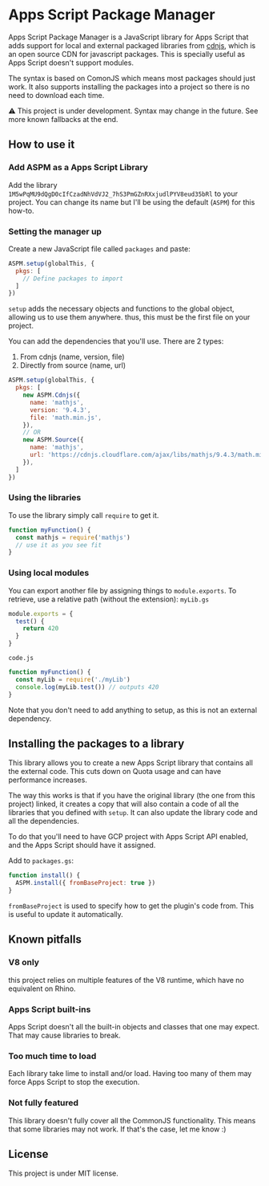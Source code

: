 # Apps Script Package Manager
Apps Script Package Manager is a JavaScript library for Apps Script that adds support for local and external packaged libraries from [cdnjs](https://cdnjs.com/), which is an open source CDN for javascript packages. This is specially useful as Apps Script doesn't support modules.

The syntax is based on ComonJS which means most packages should just work. It also supports installing the packages into a project so there is no need to download each time.

⚠ This project is under development. Syntax may change in the future. See more known fallbacks at the end.

## How to use it
### Add ASPM as a Apps Script Library
Add the library `1M5wPqMU9dQgD0cIfCzadNhVdVJ2_7hS3PmGZnRXxjudlPYV8eud35bRl` to your project. You can change its name but I'll be using the default (`ASPM`) for this how-to.

### Setting the manager up
Create a new JavaScript file called `packages` and paste:
```js
ASPM.setup(globalThis, {
  pkgs: [
    // Define packages to import
  ]
})
```

`setup` adds the necessary objects and functions to the global object, allowing us to use them anywhere. thus, this must be the first file on your project.

You can add the dependencies that you'll use. There are 2 types:
 1. From cdnjs (name, version, file)
 1. Directly from source (name, url)

```js
ASPM.setup(globalThis, {
  pkgs: [
    new ASPM.Cdnjs({
      name: 'mathjs',
      version: '9.4.3',
      file: 'math.min.js',
    }),
    // OR
    new ASPM.Source({
      name: 'mathjs',
      url: 'https://cdnjs.cloudflare.com/ajax/libs/mathjs/9.4.3/math.min.js',
    }),
  ]
})
```

### Using the libraries
To use the library simply call `require` to get it.
```js
function myFunction() {
  const mathjs = require('mathjs')
  // use it as you see fit
}
```

### Using local modules
You can export another file by assigning things to `module.exports`. To retrieve, use a relative path (without the extension):
`myLib.gs`
```js
module.exports = {
  test() {
    return 420
  }
}
```

`code.js`
```js
function myFunction() {
  const myLib = require('./myLib')
  console.log(myLib.test()) // outputs 420
}
```

Note that you don't need to add anything to setup, as this is not an external dependency.

## Installing the packages to a library
This library allows you to create a new Apps Script library that contains all the external code. This cuts down on Quota usage and can have performance increases.

The way this works is that if you have the original library (the one from this project) linked, it creates a copy that will also contain a code of all the libraries that you defined with `setup`. It can also update the library code and all the dependencies.

To do that you'll need to have GCP project with Apps Script API enabled, and the Apps Script should have it assigned.

Add to `packages.gs`:
```js
function install() {
  ASPM.install({ fromBaseProject: true })
}
```

`fromBaseProject` is used to specify how to get the plugin's code from. This is useful to update it automatically.

## Known pitfalls
### V8 only
this project relies on multiple features of the V8 runtime, which have no equivalent on Rhino.

### Apps Script built-ins
Apps Script doesn't all the built-in objects and classes that one may expect. That may cause libraries to break.

### Too much time to load
Each library take lime to install and/or load. Having too many of them may force Apps Script to stop the execution.

### Not fully featured
This library doesn't fully cover all the CommonJS functionality. This means that some libraries may not work. If that's the case, let me know :)

## License
This project is under MIT license.
